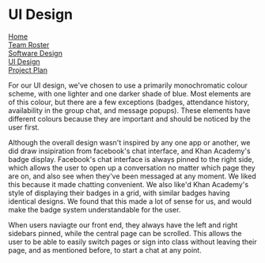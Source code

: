 # UI Design


[Home](README.md)  
[Team Roster](TEAMROSTER.md)  
[Software Design](SOFTWAREDESIGN.md)  
[UI Design](UIDESIGN.md)  
[Project Plan](PROJECTPLAN.md) 

For our UI design, we've chosen to use a primarily monochromatic colour scheme, with one lighter and one darker shade of blue. Most elements are of this colour, but there are a few exceptions (badges, attendance history, availability in the group chat, and message popups). These elements have different colours because they are important and should be noticed by the user first.

Although the overall design wasn't inspired by any one app or another, we did draw insipiration from facebook's chat interface, and Khan Academy's badge display. Facebook's chat interface is always pinned to the right side, which allows the user to open up a conversation no matter which page they are on, and also see when they've been messaged at any moment. We liked this because it made chatting convenient. We also like'd Khan Academy's style of displaying their badges in a grid, with similar badges having identical designs. We found that this made a lot of sense for us, and would make the badge system understandable for the user.

When users naviagte our front end, they always have the left and right sidebars pinned, while the central page can be scrolled. This allows the user to be able to easily switch pages or sign into class without leaving their page, and as mentioned before, to start a chat at any point. 
